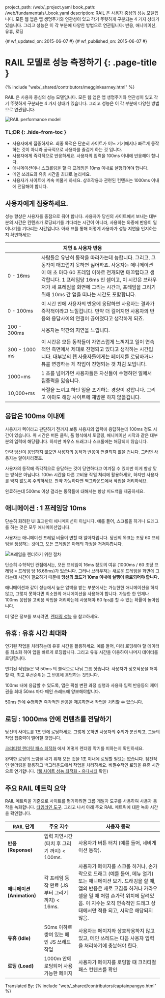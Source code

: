 project_path: /web/_project.yaml
book_path: /web/fundamentals/_book.yaml
description: RAIL 은 사용자 중심의 성능 모델입니다. 모든 웹 앱은 앱 생명주기와 연관성이 있고 각기 뚜렷하게 구분되는 4 가지 상태가 있습니다.
그리고 성능은 이 각 부분에 다양한 방법으로 연관됩니다: 반응, 애니메이션, 유휴, 로딩

{# wf_updated_on: 2015-06-07 #}
{# wf_published_on: 2015-06-07 #}

# RAIL 모델로 성능 측정하기 {: .page-title }

{% include "web/_shared/contributors/megginkearney.html" %}

RAIL 은 사용자 중심의 성능 모델입니다.
모든 웹 앱은 앱 생명주기와 연관성이 있고 각기 뚜렷하게 구분되는 4 가지 상태가 있습니다.
그리고 성능은 이 각 부분에 다양한 방법으로 연관됩니다.

![RAIL performance model](images/rail.png)


### TL;DR {: .hide-from-toc }

- 사용자에게 집중하세요. 최종 목적은 단순히 사이트가 어느 기기에서나 빠르게 동작하는 것이 아니라 궁극적으로 사용자를 즐겁게 하는 것 입니다.
- 사용자에게 즉각적으로 반응하세요. 사용자의 입력을 100ms 이내에 반응해야 합니다.
- 애니메이션이나 스크롤링을 할 때 프레임은 10ms 이내로 실행되어야 합니다.
- 메인 쓰레드의 유휴 시간을 최대로 늘리세요.
- 사용자가 사이트에 계속 머물게 하세요. 상호작용과 관련된 컨텐츠는 1000ms 이내에 전달해야 합니다.


## 사용자에게 집중하세요.

성능 향상은 사용자를 중점으로 둬야 합니다. 사용자가 당신의 사이트에서 보내는 대부분의 시간은 컨텐츠가 로딩되기를 기다리는 시간이 아니라,
사용하는 와중에 반응이 일어나기를 기다리는 시간입니다. 아래 표를 통해 어떻게 사용자가 성능 지연을 인지하는지 확인하세요:

<table class="responsive">
  <thead>
      <th colspan="2">지연 &amp; 사용자 반응</th>
  </thead>
  <tbody>
    <tr>
      <td data-th="Delay">0 - 16ms</td>
      <td data-th="User Reaction">사람들은 유난히 동작을 따라가는데 능합니다. 그리고, 그 동작이 매끄럽지 못하면 싫어하죠. 사용자는 애니메이션이 매 초 마다 60 프레임 이하로 전개되면 매끄럽다고 생각합니다. 1 프레임당 16ms 인 셈이고, 이 시간은 브라우저가 새 프레임을 화면에 그리는 시간과, 프레임을 그리기 위해 10ms 간 앱을 떠나는 시간도 포함합니다.</td>
    </tr>
    <tr>
      <td data-th="Delay">0 - 100ms</td>
      <td data-th="User Reaction">이 시간 안에 사용자의 반응에 응답하면 사용자는 결과가 즉각적이라고 느낄겁니다. 만약 더 길어지면 사용자의 반응와 응답사이의 연결이 끊어졌다고 생각하게 되죠.
      </td>
    </tr>
    <tr>
      <td data-th="Delay">100 - 300ms</td>
      <td data-th="User Reaction">사용자는 약간의 지연을 느낍니다.</td>
    </tr>
    <tr>
      <td data-th="Delay">300 - 1000 ms</td>
      <td data-th="User Reaction">
      이 시간은 모든 동작들이 자연스럽게 느껴지고 일이 연속적인 측면에서 제대로 진행되고 있다고 생각하는 시간입니다. 대부분의 웹 사용자들에게는 페이지를 로딩하거나 뷰를 변경하는 게 작업이 진행되는 것 처럼 보입니다.
      </td>
    </tr>
    <tr>
      <td data-th="Delay">1000+ms</td>
      <td data-th="User Reaction">1 초를 넘어가면 사용자들은 자신들이 수행하던 일에서 집중력을 잃습니다.</td>
    </tr>
    <tr>
      <td data-th="Delay">10,000+ms</td>
      <td data-th="User Reaction">좌절을 느끼고 하던 일을 포기하는 경향이 강합니다. 그리고 아마도 해당 사이트에 재방문 하지 않을겁니다.</td>
    </tr>
  </tbody>
</table>

## 응답은 100ms 이내에

사용자가 렉이라고 판단하기 전까지 보통 사용자의 입력에 응답하는데 100ms 정도 시간이 있습니다.
위 시간은 버튼 클릭, 폼 형식에서 토글링, 애니메이션 시작과 같은 대부분의 입력에 해당됩니다.
하지만 마우스 드래그나 스크롤에는 해당되지 않습니다.

만약 당신이 응답하지 않으면 사용자의 동작과 반응이 연결되지 않을 겁니다. 그러면 사용자는 알아차리겠죠.

사용자의 동작에 즉각적으로 응답하는 것이 당연하다고 여겨질 수 있지만 이게 항상 맞는 방식은 아닙니다.
100m 시간을 다른 고비용 작업 처리에 활용하세요, 하지만 사용자를 막지 않도록 주의하세요.
만약 가능하다면 백그라운드에서 작업을 처리하세요.

완료하는데 500ms 이상 걸리는 동작들에 대해서는 항상 피드백을 제공하세요.

## 애니메이션 : 1 프레임당 10ms

단순히 화려한 UI 효과만이 애니메이션이 아닙니다. 예를 들어, 스크롤을 하거나 드래그를 하는 것은 모두 애니메이션입니다.

사용자는 애니메이션 프레임 비율이 변할 때 알아차립니다.
당신의 목표는 초당 60 프레임을 생성하는 것이고, 모든 프레임은 아래의 과정을 거쳐야합니다.

![프레임을 렌더하기 위한 절차](images/render-frame.png)

단순히 수학적인 관점에서는, 모든 프레임이 16ms 정도의 여유 (1000ms / 60 초당 프레임 = 프레임 당 16.66ms)가 있습니다.
그러나 브라우저는 새로운 프레임을 화면에 그리는데 시간이 필요하기 때문에 **당신의 코드가 10ms 이내에 실행이 종료되어야 합니다.**

애니메이션과 같이 성능에서 높은 압박을 받는 부분에서는 가능한한 애니메이션을 하지 않고, 그렇지 못하다면 최소한의 애니메이션을 사용해야 합니다.
가능한 한 언제나 100ms 응답을 고비용 작업을 처리하는데 사용해야 60 fps를 할 수 있는 확률이 높아집니다.

더 많은 정보를 보시려면, [렌더링 성능](/web/fundamentals/performance/rendering/) 을 참고하세요.

## 유휴 : 유휴 시간 최대화

연기된 작업을 처리하는데 유휴 시간을 활용하세요. 예를 들어, 미리 로딩해야 할 데이터를 최소화 하여 앱을 빠르게 로딩합니다.
그리고 유휴 시간을 이용하여 나머지 데이터를 로딩합니다.


연기된 작업들은 약 50ms 의 블락으로 나눠 그룹 짓습니다. 사용자가 상호작용을 해야할 때, 최고 우선순위는 그 반응에 응답하는 것입니다.

100ms 내에 응답할 수 있도록, 앱은 픽셀 변환 과정 실행과 사용자 입력 반응등의 제어권을 최대 50ms 마다 메인 쓰레드에 양보해야합니다.


50ms 안에 수행하면 즉각적인 반응을 제공하면서 작업을 처리할 수 있습니다.

## 로딩 : 1000ms 안에 컨텐츠를 전달하기

당신의 사이트를 1초 안에 로딩하세요. 그렇게 못하면 사용자의 주의가 분산되고, 그들의 작업 집중력이 떨어질 것입니다.

[크리티컬 렌더링 패스 최적화](/web/fundamentals/performance/critical-rendering-path/) 에서 어떻게 렌더링 막기를 피하는지 확인하세요.

완벽한 로딩의 느낌을 내기 위해 모든 것을 1초 이내에 로딩할 필요는 없습니다.
점진적인 렌더링을 활용하고 백그라운드에서 작업을 처리하세요.
비필수적인 로딩을 유휴 시간으로 연기합니다. ([웹 사이트 성능 최적화 - 유다시티](https://www.udacity.com/course/website-performance-optimization--ud884) 확인)

## 주요 RAIL 메트릭 요약

RAIL 메트릭을 기준으로 사이트를 평가하려면 크롬 개발자 도구를 사용하여 사용자 동작을 녹화합니다. [타임라인 도구](/web/tools/chrome-devtools/profile/evaluate-performance/timeline-tool).
그리고 나서 아래 주요 RAIL 메트릭에 대한 녹화 시간을 확인합니다.

<table>
  <thead>
      <th>RAIL 단계</th>
      <th>주요 지수</th>
      <th>사용자 동작</th>
  </thead>
  <tbody>
    <tr>
      <td data-th="RAIL Step"><strong>반응 (Reponse)</strong></td>
      <td data-th="Key Metric">입력 지연시간 (터치 후 그리기 까지) < 100ms.</td>
      <td data-th="User Test">사용자가 버튼 터치 (예를 들어, 네비게이션 동작).</td>
    </tr>
    <tr>
      <td data-th="RAIL Step"><strong>애니메이션 (Animation)</strong></td>
      <td data-th="Key Metric">각 프레임 동작 완료 (JS 부터 그리기 까지) < 16ms.</td>
      <td data-th="User Test">사용자가 페이지를 스크롤 하거나, 손가락으로 드래그 (예를 들어, 메뉴 열기)
        또는 애니메이션 보기. 드래깅을 할 때, 앱의 반응은 새로 고침을 하거나 카라우셀을 밀 때 처럼 손가락 위치에 달려있음.
        이 지수는 오직 연속적인 드래그 상태에서만 적용 되고, 시작은 해당되지 않음.
      </td>
    </tr>
    <tr>
      <td data-th="RAIL Step"><strong>유휴 (Idle)</strong></td>
      <td data-th="Key Metric">50ms 이하로 쌓여 있는 메인 JS 쓰레드 작업</td>
      <td data-th="User Test">사용자는 페이지와 상호작용하지 않고 있고, 메인 쓰레드는 다음 사용자 입력을 처리하기에 충분해야 한다.</td>
    </tr>
    <tr>
      <td data-th="RAIL Step"><strong>로딩 (Load)</strong></td>
      <td data-th="Key Metric">1000m 안에 로딩되어 사용가능한 페이지</td>
      <td data-th="User Test">사용자가 페이지를 로딩할 떄 크리티컬 패스 컨텐츠를 확인</td>
    </tr>
  </tbody>
</table>

Translated By:
{% include "web/_shared/contributors/captainpangyo.html" %}
